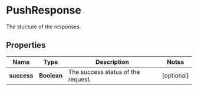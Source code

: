 

# PushResponse

The stucture of the responses.

## Properties

| Name | Type | Description | Notes |
|------------ | ------------- | ------------- | -------------|
|**success** | **Boolean** | The success status of the request. |  [optional] |



